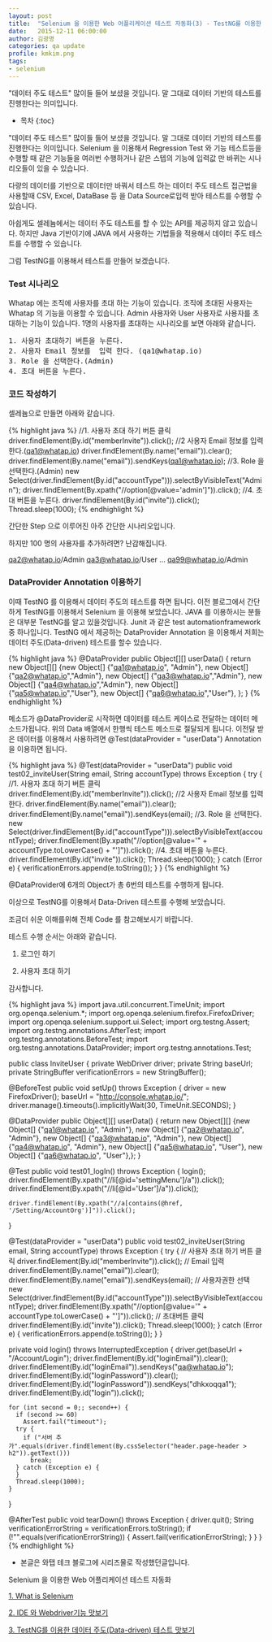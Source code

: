 ```yaml
---
layout: post
title:  "Selenium 을 이용한 Web 어플리케이션 테스트 자동화(3) - TestNG를 이용한 데이터 주도(Data-driven) 테스트 맛보기"
date:   2015-12-11 06:00:00
author: 김광명
categories: qa update
profile: kmkim.png
tags:
- selenium
---
```

"데이터 주도 테스트" 많이들 들어 보셨을 것입니다. 말 그대로 데이터 기반의 테스트를 진행한다는 의미입니다. 

* 목차
{:toc}

"데이터 주도 테스트" 많이들 들어 보셨을 것입니다. 말 그대로 데이터 기반의 테스트를 진행한다는 의미입니다. 
Selenium 을 이용해서 Regression Test 와 기능 테스트등을 수행할 때 같은 기능들을 여러번 수행하거나 같은 스텝의 기능에 입력값 만 바뀌는 시나리오들이 있을 수 있습니다. 

다량의 데이터를 기반으로 데이터만 바꿔서 테스트 하는 데이터 주도 테스트 접근법을 사용할때 CSV, Excel, DataBase 등 을 Data Source로입력 받아 테스트를 수행할 수있습니다.

아쉽게도 셀레늄에서는 데이터 주도 테스트를 할 수 있는 API를 제공하지 않고 있습니다.
하지만 Java 기반이기에 JAVA 에서 사용하는 기법들을 적용해서 데이터 주도 테스트를 수행할 수 있습니다.

그럼 TestNG를 이용해서 테스트를 만들어 보겠습니다.

### Test 시나리오 ###

Whatap 에는 조직에 사용자를 초대 하는 기능이 있습니다.
조직에 초대된 사용자는 Whatap 의 기능을 이용할 수 있습니다. Admin 사용자와 User 사용자로 사용자를 초대하는 기능이 있습니다.
1명의 사용자를 초대하는 시나리오를 보면 아래와 같습니다.

<pre>
1. 사용자 초대하기 버튼을 누른다.
2. 사용자 Email 정보를  입력 한다. (qa1@whatap.io)
3. Role 을 선택한다.(Admin)
4. 초대 버튼을 누른다.
</pre>

### 코드 작성하기 ###
셀레늄으로 만들면 아래와 같습니다.

{% highlight java %}
//1. 사용자 초대 하기 버튼 클릭
driver.findElement(By.id("memberInvite")).click();
//2 사용자 Email 정보를  입력 한다.(qa1@whatap.io)
driver.findElement(By.name("email")).clear();
driver.findElement(By.name("email")).sendKeys(qa1@whatap.io);
//3. Role 을 선택한다.(Admin)
new Select(driver.findElement(By.id("accountType"))).selectByVisibleText("Admin");
driver.findElement(By.xpath("//option[@value='admin']")).click();
//4. 초대 버튼을 누른다.
driver.findElement(By.id("invite")).click();
Thread.sleep(1000);
{% endhighlight %}

간단한 Step 으로 이루어진 아주 간단한 시나리오입니다.

하지만 100 명의 사용자를 추가하려면? 난감해집니다.

qa2@whatap.io/Admin
qa3@whatap.io/User
...
qa99@whatap.io/Admin

### DataProvider Annotation 이용하기 ###
이때 TestNG 를 이용해서 데이터 주도의 테스트를 하면 됩니다.
이전 블로그에서 간단하게 TestNG를 이용해서 Selenium 을 이용해 보았습니다.
JAVA 를 이용하시는 분들은 대부분 TestNG를 알고 있을것입니다. Junit 과 같은 test automationframework 중 하나입니다. 
TestNG 에서 제공하는 DataProvider Annotation 을 이용해서 저희는 데이터 주도(Data-driven) 테스트를 할수 있습니다.

{% highlight java %}
@DataProvider
  public Object[][] userData() {
    return new Object[][] {new Object[] {"qa1@whatap.io", "Admin"},
        new Object[] {"qa2@whatap.io","Admin"},
        new Object[] {"qa3@whatap.io","Admin"},
        new Object[] {"qa4@whatap.io","Admin"},
        new Object[] {"qa5@whatap.io","User"},
        new Object[] {"qa6@whatap.io","User"},
    };
  }
{% endhighlight %}

메소드가 @DataProvider로 시작하면 데이터를 테스트 케이스로 전달하는 데이터 메소드가됩니다. 위의 Data 배열에서 한행씩 테스트 메소드로 절달되게 됩니다.
이전달 받은 데이터를 이용해서 사용하려면 @Test(dataProvider = "userData") Annotation 을 이용하면 됩니다. 

{% highlight java %}
 @Test(dataProvider = "userData")
  public void test02_inviteUser(String email, String accountType) throws Exception {
    try {
      //1. 사용자 초대 하기 버튼 클릭
      driver.findElement(By.id("memberInvite")).click();
      //2 사용자 Email 정보를  입력 한다.
      driver.findElement(By.name("email")).clear();
      driver.findElement(By.name("email")).sendKeys(email);
      //3. Role 을 선택한다.
      new Select(driver.findElement(By.id("accountType"))).selectByVisibleText(accountType);
      driver.findElement(By.xpath("//option[@value='" + accountType.toLowerCase() + "']")).click();
      //4. 초대 버튼을 누른다.
      driver.findElement(By.id("invite")).click();
      Thread.sleep(1000);
    } catch (Error e) {
      verificationErrors.append(e.toString());
    }
  }
  {% endhighlight %}

@DataProvider에 6개의 Object가 총 6번의 테스트를 수행하게 됩니다.

이상으로 TestNG를 이용해서 Data-Driven 테스트를 수행해 보았습니다.

조금더 쉬운 이해를위해 전체 Code 를 참고해보시기 바랍니다.

테스트 수행 순서는 아래와 같습니다. 

1. 로그인 하기

2. 사용자 초대 하기

감사합니다.

{% highlight java %}
import java.util.concurrent.TimeUnit;
import org.openqa.selenium.*;
import org.openqa.selenium.firefox.FirefoxDriver;
import org.openqa.selenium.support.ui.Select;
import org.testng.Assert;
import org.testng.annotations.AfterTest;
import org.testng.annotations.BeforeTest;
import org.testng.annotations.DataProvider;
import org.testng.annotations.Test;

public class InviteUser {
  private WebDriver driver;
  private String baseUrl;
  private StringBuffer verificationErrors = new StringBuffer();

  @BeforeTest
  public void setUp() throws Exception {
    driver = new FirefoxDriver();
    baseUrl = "http://console.whatap.io/";
    driver.manage().timeouts().implicitlyWait(30, TimeUnit.SECONDS);
  }

  @DataProvider
  public Object[][] userData() {
    return new Object[][] {new Object[] {"qa1@whatap.io", "Admin"},
        new Object[] {"qa2@whatap.io", "Admin"}, new Object[] {"qa3@whatap.io", "Admin"},
        new Object[] {"qa4@whatap.io", "Admin"}, new Object[] {"qa5@whatap.io", "User"},
        new Object[] {"qa6@whatap.io", "User"},};
  }

  @Test
  public void test01_logIn() throws Exception {
    login();
    driver.findElement(By.xpath("//li[@id='settingMenu']/a")).click();
    driver.findElement(By.xpath("//li[@id='User']/a")).click();

    driver.findElement(By.xpath("//a[contains(@href, '/Setting/AccountOrg')]")).click();
  }

  @Test(dataProvider = "userData")
  public void test02_inviteUser(String email, String accountType) throws Exception {
    try {
      // 사용자 초대 하기 버튼 클릭
      driver.findElement(By.id("memberInvite")).click();
      // Email 입력
      driver.findElement(By.name("email")).clear();
      driver.findElement(By.name("email")).sendKeys(email);
      // 사용자권한 선택
      new Select(driver.findElement(By.id("accountType"))).selectByVisibleText(accountType);
      driver.findElement(By.xpath("//option[@value='" + accountType.toLowerCase() + "']")).click();
      // 초대버튼 클릭
      driver.findElement(By.id("invite")).click();
      Thread.sleep(1000);
    } catch (Error e) {
      verificationErrors.append(e.toString());
    }
  }

  private void login() throws InterruptedException {
    driver.get(baseUrl + "/Account/Login");
    driver.findElement(By.id("loginEmail")).clear();
    driver.findElement(By.id("loginEmail")).sendKeys("qa@whatap.io");
    driver.findElement(By.id("loginPassword")).clear();
    driver.findElement(By.id("loginPassword")).sendKeys("dhkxoqqa1");
    driver.findElement(By.id("login")).click();

    for (int second = 0;; second++) {
      if (second >= 60)
        Assert.fail("timeout");
      try {
        if ("서버 추가".equals(driver.findElement(By.cssSelector("header.page-header > h2")).getText()))
          break;
      } catch (Exception e) {
      }
      Thread.sleep(1000);
    }
  }

  @AfterTest
  public void tearDown() throws Exception {
    driver.quit();
    String verificationErrorString = verificationErrors.toString();
    if (!"".equals(verificationErrorString)) {
      Assert.fail(verificationErrorString);
    }
  }
}
{% endhighlight %}

- 본글은 와탭 테크 블로그에 시리즈물로 작성했던글입니다.

Selenium 을 이용한 Web 어플리케이션 테스트 자동화

  [1. What is Selenium](https://xmlangel.github.io/Automation-with-Selenium/)

  [2. IDE 와 Webdriver기능 맛보기](https://xmlangel.github.io/Automation-with-Selenium-Through-IDE-and-Webdriver/)

  [3. TestNG를 이용한 데이터 주도(Data-driven) 테스트 맛보기](https://xmlangel.github.io/Data-driven-Selenium-Test-using-TestNG/)

